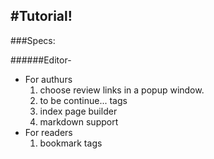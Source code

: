 #Tutorial!
---
###Specs:

######Editor-
- For authurs
  1. choose review links in a popup window.
  2. to be continue... tags
  3. index page builder
  4. markdown support
- For readers
  1. bookmark tags
